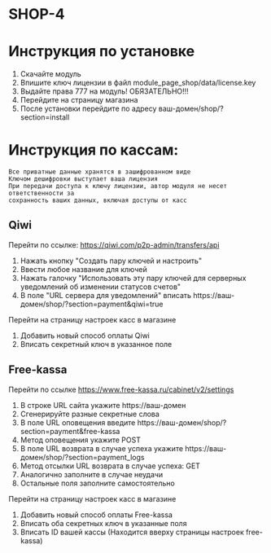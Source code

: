 # SHOP-4

# Инструкция по установке
1. Скачайте модуль
2. Впишите ключ лицензии в файл module_page_shop/data/license.key
3. Выдайте права 777 на модуль! ОБЯЗАТЕЛЬНО!!!
4. Перейдите на страницу магазина
5. После установки перейдите по адресу ваш-домен/shop/?section=install

# Инструкция по кассам:

    Все приватные данные хранятся в зашифрованном виде  
    Ключом дешифровки выступает ваша лицензия  
    При передачи доступа к ключу лицензии, автор модуля не несет ответственности за  
    сохранность ваших данных, включая доступы от касс  

## Qiwi

Перейти по ссылке: https://qiwi.com/p2p-admin/transfers/api

1. Нажать кнопку "Создать пару ключей и настроить"
2. Ввести любое название для ключей
3. Нажать галочку "Использовать эту пару ключей для серверных уведомлений об изменении статусов счетов"
4. В поле "URL сервера для уведомлений" вписать https://ваш-домен/shop/?section=payment&qiwi=true

Перейти на страницу настроек касс в магазине

1. Добавить новый способ оплаты Qiwi
2. Вписать секретный ключ в указанное поле

## Free-kassa

Перейти по ссылке https://www.free-kassa.ru/cabinet/v2/settings

1. В строке URL сайта укажите https://ваш-домен
2. Сгенерируйте разные секретные слова
3. В поле URL оповещения введите https://ваш-домен/shop/?section=payment&free-kassa
4. Метод оповещения укажите POST
5. В поле URL возврата в случае успеха укажите https://ваш-домен/shop/?section=payment_logs
6. Метод отсылки URL возврата в случае успеха: GET
7. Аналогично заполните в случае неудачи
8. Остальные поля заполните самостоятельно

Перейти на страницу настроек касс в магазине

1. Добавить новый способ оплаты Free-kassa
2. Вписать оба секретных ключ в указанные поля
3. Вписать ID вашей кассы (Находится вверху страницы настроек free-kassa)
